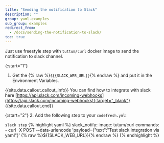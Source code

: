 ```yaml
---
title: "Sending the notification to Slack"
description: ""
group: yaml-examples
sub_group: examples
redirect_from:
  - /docs/sending-the-notification-to-slack/
toc: true
---
```

Just use freestyle step with `tuttum/curl` docker image to send the notification to slack channel.

{:start="1"}
1. Get the {% raw %}```${{SLACK_WEB_URL}}```{% endraw %} and put it in the Environment Variables.

{{site.data.callout.callout_info}}
You can find how to integrate with slack here [https://api.slack.com/incoming-webhooks](https://api.slack.com/incoming-webhooks){:target="_blank"}
{{site.data.callout.end}}

{:start="2"}
2. Add the following step to your `codefresh.yml`:

  `slack step`
{% highlight yaml %}
slack_notify:
  image: tutum/curl
  commands:
    - curl -X POST --data-urlencode 'payload={"text":"Test slack integration via yaml"}' {% raw %}${{SLACK_WEB_URL}}{% endraw %}
{% endhighlight %}
